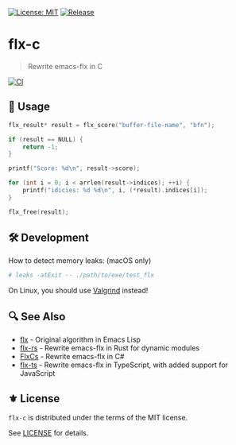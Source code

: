 [![License: MIT](https://img.shields.io/badge/License-MIT-green.svg)](https://opensource.org/licenses/MIT)
[![Release](https://img.shields.io/github/tag/jcs090218/flx-c.svg?label=release&logo=github)](https://github.com/jcs090218/flx-c/releases/latest)

# flx-c
> Rewrite emacs-flx in C

[![CI](https://github.com/jcs090218/flx-c/actions/workflows/test.yml/badge.svg)](https://github.com/jcs090218/flx-c/actions/workflows/test.yml)

## 🔧 Usage

```c
flx_result* result = flx_score("buffer-file-name", "bfn");

if (result == NULL) {
    return -1;
}

printf("Score: %d\n", result->score);

for (int i = 0; i < arrlen(result->indices); ++i) {
    printf("idicies: %d %d\n", i, (*result).indices[i]);
}

flx_free(result);
```

## 🛠 Development

How to detect memory leaks: (macOS only)

```sh
# leaks -atExit -- ./path/to/exe/test_flx
```

On Linux, you should use [Valgrind](https://valgrind.org/) instead!

## 🔍 See Also

- [flx][] - Original algorithm in Emacs Lisp
- [flx-rs][] - Rewrite emacs-flx in Rust for dynamic modules
- [FlxCs][] - Rewrite emacs-flx in C#
- [flx-ts][] - Rewrite emacs-flx in TypeScript, with added support for JavaScript

## ⚜️ License

`flx-c` is distributed under the terms of the MIT license.

See [LICENSE](./LICENSE) for details.


<!-- Links -->

[flx]: https://github.com/lewang/flx
[flx-rs]: https://github.com/jcs090218/flx-rs
[FlxCs]: https://github.com/jcs090218/FlxCs
[flx-ts]: https://github.com/jcs090218/flx-ts
[flx-c]: https://github.com/jcs090218/flx-c
